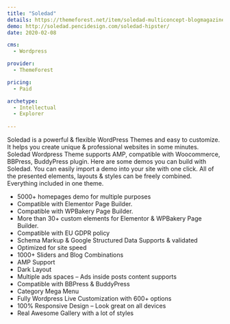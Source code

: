 ```yaml
---
title: "Soledad"
details: https://themeforest.net/item/soledad-multiconcept-blogmagazine-wp-theme/12945398
demo: http://soledad.pencidesign.com/soledad-hipster/
date: 2020-02-08

cms: 
  - Wordpress

provider: 
  - ThemeForest

pricing:
  - Paid

archetype:
  - Intellectual
  - Explorer
  
---
```


Soledad is a powerful & flexible WordPress Themes and easy to customize. It helps you create unique & professional websites in some minutes.
Soledad Wordpress Theme supports AMP, compatible with Woocommerce, BBPress, BuddyPress plugin.
Here are some demos you can build with Soledad. You can easily import a demo into your site with one click.
All of the presented elements, layouts & styles can be freely combined. Everything included in one theme.

- 5000+ homepages demo for multiple purposes
- Compatible with Elementor Page Builder.
- Compatible with WPBakery Page Builder.
- More than 30+ custom elements for Elementor & WPBakery Page Builder.
- Compatible with EU GDPR policy
- Schema Markup & Google Structured Data Supports & validated
- Optimized for site speed
- 1000+ Sliders and Blog Combinations
- AMP Support
- Dark Layout
- Multiple ads spaces – Ads inside posts content supports
- Compatible with BBPress & BuddyPress
- Category Mega Menu
- Fully Wordpress Live Customization with 600+ options
- 100% Responsive Design – Look great on all devices
- Real Awesome Gallery with a lot of styles 

